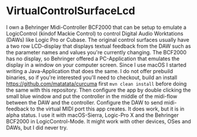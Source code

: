 # VirtualControlSurfaceLcd

I own a Behringer Midi-Controller BCF2000 that can be setup to emulate a LogicControl (kindof Mackie Control) to control Digital Audio Worktations (DAWs) like Logic Pro or Cubase. The original control surfaces usually have a two row LCD-display that displays textual feedback from the DAW such as the parameter names and values you're currently changing. The BCF2000 has no display, so Behringer offered a PC-Application that emulates the display in a window on your computer screen. Since I use macOS I started writing a Java-Application that does the same. I do not offer prebuild binaries, so if you're interested you'll need to checkout, build an install https://github.com/matatata/curcuma first `mvn clean install` before doing the same with this repository. Then configure the app by double clicking the small blue window and put the controller in the middle of the midi-flow between the DAW and the controller. Configure the DAW to send midi-feedback to the virtual MIDI port this app creates. It does work, but it is in alpha status. I use it with macOS-Sierra, Logic-Pro X and the Behringer BCF2000 in LogicControl-Mode. It might work with other devices, OSes and DAWs, but I did never try.

